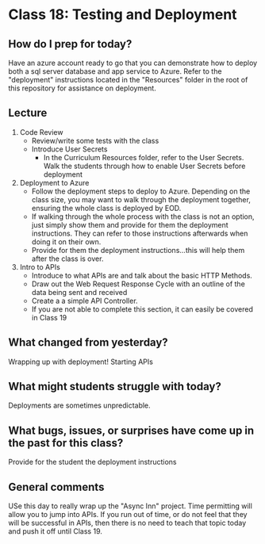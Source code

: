 # Class 18: Testing and Deployment

## How do I prep for today?

Have an azure account ready to go that you can demonstrate how to deploy both a sql server database and app service to Azure. Refer to the "deployment" instructions located in the "Resources" folder in the root of this repository for assistance on deployment.

## Lecture
1. Code Review
   - Review/write some tests with the class
   - Introduce User Secrets
     - In the Curriculum Resources folder, refer to the User Secrets. Walk
   the students through how to enable User Secrets before deployment 
1. Deployment to Azure
   - Follow the deployment steps to deploy to Azure. Depending on the class size, you may want    to walk through the deployment together, ensuring the whole class is deployed by EOD. 
   - If walking through the whole process with the class is not an option, just simply show them and provide for them the deployment instructions. They can refer to those instructions afterwards when doing it on their own. 
   - Provide for them the deployment instructions...this will help them after the class is over. 
1. Intro to APIs
   - Introduce to what APIs are and talk about the basic HTTP Methods. 
   - Draw out the Web Request Response Cycle with an outline of the data being sent and received
   - Create a a simple API Controller.
   - If you are not able to complete this section, it can easily be covered in Class 19
## What changed from yesterday? 
Wrapping up with deployment! Starting APIs

## What might students struggle with today?  
Deployments are sometimes unpredictable.

## What bugs, issues, or surprises have come up in the past for this class?
Provide for the student the deployment instructions

## General comments
USe this day to really wrap up the "Async Inn" project. Time permitting will allow you to jump into APIs.
If you run out of time, or do not feel that they will be successful in APIs, then there is no need to teach that topic today
and push it off until Class 19. 